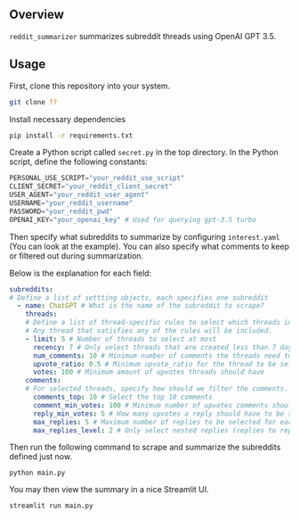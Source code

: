 ## Overview

`reddit_summarizer` summarizes subreddit threads using OpenAI GPT 3.5.

## Usage

First, clone this repository into your system.

```bash
git clone ??
```

Install necessary dependencies

```bash
pip install -r requirements.txt
```

Create a Python script called `secret.py` in the top directory. In the Python script, define the following constants:

```python
PERSONAL_USE_SCRIPT="your_reddit_use_script"
CLIENT_SECRET="your_reddit_client_secret"
USER_AGENT="your_reddit_user_agent"
USERNAME="your_reddit_username"
PASSWORD="your_reddit_pwd"
OPENAI_KEY="your_openai_key" # Used for querying gpt-3.5 turbo
```

Then specify what subreddits to summarize by configuring `interest.yaml` (You can look at the example). You can also specify what comments to keep or filtered out during summarization.

Below is the explanation for each field:

```yaml
subreddits: 
# Define a list of settting objects, each specifies one subreddit
  - name: ChatGPT # What is the name of the subreddit to scrape?
    threads: 
    # Define a list of thread-specific rules to select which threads in the subreddit to summarize.
    # Any thread that satisfies any of the rules will be included.
    - limit: 5 # Number of threads to select at most
      recency: 7 # Only select threads that are created less than 7 days ago
      num_comments: 10 # Minimum number of comments the threads need to have
      upvote_ratio: 0.5 # Minimum upvote_ratio for the thread to be selected
      votes: 100 # Minimum amount of upvotes threads should have
    comments:
    # For selected threads, specify how should we filter the comments. 
      comments_top: 10 # Select the top 10 comments
      comment_min_votes: 100 # Minimum number of upvotes comments should have.
      reply_min_votes: 5 # How many upvotes a reply should have to be selected
      max_replies: 5 # Maximum number of replies to be selected for each depth level.
      max_replies_level: 2 # Only select nested replies (replies to reply) of depth of 2. Reply to comments has depth of 1. In this case, we only select reply to comments + the repiesy to replies to comments.
```

Then run the following command to scrape and summarize the subreddits defined just now.

```
python main.py
```

You may then view the summary in a nice Streamlit UI.

```
streamlit run main.py
```